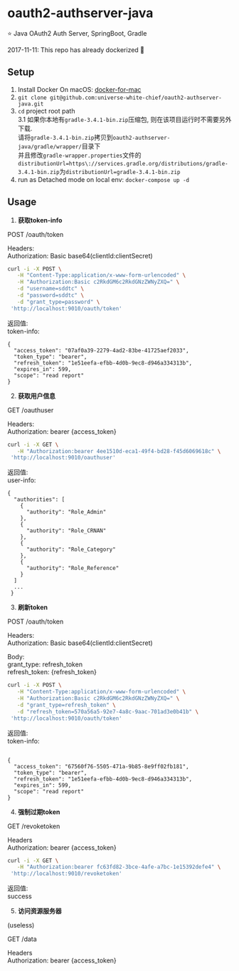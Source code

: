 # oauth2-authserver-java
:star: Java OAuth2 Auth Server, SpringBoot, Gradle

2017-11-11: This repo has already dockerized :open_hands: 

## Setup

1. Install Docker On macOS: [docker-for-mac](https://docs.docker.com/docker-for-mac/install/)
2. `git clone git@github.com:universe-white-chief/oauth2-authserver-java.git`
3. `cd` project root path  
    3.1 如果你本地有`gradle-3.4.1-bin.zip`压缩包, 则在该项目运行时不需要另外下载.   
    请将`gradle-3.4.1-bin.zip`拷贝到`oauth2-authserver-java/gradle/wrapper/`目录下  
    并且修改`gradle-wrapper.properties`文件的`distributionUrl=https\://services.gradle.org/distributions/gradle-3.4.1-bin.zip`为`distributionUrl=gradle-3.4.1-bin.zip`  
4. run as Detached mode on local env: `docker-compose up -d`

## Usage
 
1. **获取token-info**  

POST /oauth/token  

Headers:  
Authorization: Basic base64(clientId:clientSecret)  

```bash
curl -i -X POST \
   -H "Content-Type:application/x-www-form-urlencoded" \
   -H "Authorization:Basic c2RkdGM6c2RkdGNzZWNyZXQ=" \
   -d "username=sddtc" \
   -d "password=sddtc" \
   -d "grant_type=password" \
 'http://localhost:9010/oauth/token'
```

返回值:  
token-info:  

```
{
  "access_token": "07af0a39-2279-4ad2-83be-41725aef2033",
  "token_type": "bearer",
  "refresh_token": "1e51eefa-efbb-4d0b-9ec8-d946a334313b",
  "expires_in": 599,
  "scope": "read report"
}

```

2. **获取用户信息**  
  
GET /oauthuser  

Headers:  
Authorization: bearer {access_token}  

```bash
curl -i -X GET \
   -H "Authorization:bearer 4ee1510d-eca1-49f4-bd28-f45d6069618c" \
 'http://localhost:9010/oauthuser'
```

返回值:  
user-info:  

```
{
  "authorities": [
    {
      "authority": "Role_Admin"
    },
    {
      "authority": "Role_CRNAN"
    },
    {
      "authority": "Role_Category"
    },
    {
      "authority": "Role_Reference"
    }
  ]
  ...
 }

```

3. **刷新token**
  
POST /oauth/token  

Headers:  
Authorization: Basic base64(clientId:clientSecret)

Body:  
grant_type: refresh_token  
refresh_token: {refresh_token}  

```bash
curl -i -X POST \
   -H "Content-Type:application/x-www-form-urlencoded" \
   -H "Authorization:Basic c2RkdGM6c2RkdGNzZWNyZXQ=" \
   -d "grant_type=refresh_token" \
   -d "refresh_token=570a56a5-92e7-4a8c-9aac-701ad3e0b41b" \
 'http://localhost:9010/oauth/token'
```

返回值:  
token-info:  

```

{
  "access_token": "67560f76-5505-471a-9b85-8e9ff02fb181",
  "token_type": "bearer",
  "refresh_token": "1e51eefa-efbb-4d0b-9ec8-d946a334313b",
  "expires_in": 599,
  "scope": "read report"
}

```

4. **强制过期token**  
   
GET /revoketoken  

Headers  
Authorization: bearer {access_token}  

```bash
curl -i -X GET \
   -H "Authorization:bearer fc63fd82-3bce-4afe-a7bc-1e15392defe4" \
 'http://localhost:9010/revoketoken'
```

返回值:  
success  


5. **访问资源服务器**

(useless)    

GET /data  

Headers  
Authorization: bearer {access_token}  


